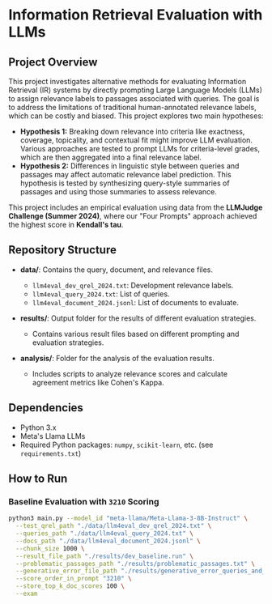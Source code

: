 # Information Retrieval Evaluation with LLMs

## Project Overview

This project investigates alternative methods for evaluating Information Retrieval (IR) systems by directly prompting Large Language Models (LLMs) to assign relevance labels to passages associated with queries. The goal is to address the limitations of traditional human-annotated relevance labels, which can be costly and biased. This project explores two main hypotheses:

- **Hypothesis 1:** Breaking down relevance into criteria like exactness, coverage, topicality, and contextual fit might improve LLM evaluation. Various approaches are tested to prompt LLMs for criteria-level grades, which are then aggregated into a final relevance label.
- **Hypothesis 2:** Differences in linguistic style between queries and passages may affect automatic relevance label prediction. This hypothesis is tested by synthesizing query-style summaries of passages and using those summaries to assess relevance.

This project includes an empirical evaluation using data from the **LLMJudge Challenge (Summer 2024)**, where our "Four Prompts" approach achieved the highest score in **Kendall's tau**.

## Repository Structure

- **data/**: Contains the query, document, and relevance files.
  - `llm4eval_dev_qrel_2024.txt`: Development relevance labels.
  - `llm4eval_query_2024.txt`: List of queries.
  - `llm4eval_document_2024.jsonl`: List of documents to evaluate.
  
- **results/**: Output folder for the results of different evaluation strategies.
  - Contains various result files based on different prompting and evaluation strategies.
  
- **analysis/**: Folder for the analysis of the evaluation results.
  - Includes scripts to analyze relevance scores and calculate agreement metrics like Cohen's Kappa.

## Dependencies

- Python 3.x
- Meta's Llama LLMs
- Required Python packages: `numpy`, `scikit-learn`, etc. (see `requirements.txt`)

## How to Run

### Baseline Evaluation with `3210` Scoring

```bash
python3 main.py --model_id "meta-llama/Meta-Llama-3-8B-Instruct" \
  --test_qrel_path "./data/llm4eval_dev_qrel_2024.txt" \
  --queries_path "./data/llm4eval_query_2024.txt" \
  --docs_path "./data/llm4eval_document_2024.jsonl" \
  --chunk_size 1000 \
  --result_file_path "./results/dev_baseline.run" \
  --problematic_passages_path "./results/problematic_passages.txt" \
  --generative_error_file_path "./results/generative_error_queries_and_responses_dev_baseline.txt" \
  --score_order_in_prompt "3210" \
  --store_top_k_doc_scores 100 \
  --exam
